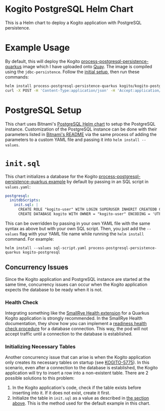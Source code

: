 # Kogito PostgreSQL Helm Chart
This is a Helm chart to deploy a Kogito application with PostgreSQL 
persistence. 

# Example Usage
By default, this will deploy the Kogito [process-postgresql-persistence-quarkus](https://github.com/kiegroup/kogito-examples/tree/stable/process-postgresql-persistence-quarkus) 
image which I have uploaded onto 
[Quay](https://quay.io/repository/kmok/process-postgresql-persistence-quarkus?tab=tags). The 
image is compiled using the `jdbc-persistence`. Follow the [initial setup](../README.md#Usage), then run these commands:
```sh
helm install process-postgresql-persistence-quarkus kogito/kogito-postgresql
curl -X POST -H 'Content-Type:application/json' -H 'Accept:application/json' -d '{"name" : "my fancy deal", "traveller" : { "firstName" : "John", "lastName" : "Doe", "email" : "jon.doe@example.com", "nationality" : "American","address" : { "street" : "main street", "city" : "Boston", "zipCode" : "10005", "country" : "US" }}}' http://$NODE_INTERNAL_IP:32000/deals
```

# PostgreSQL Setup
This chart uses Bitnami's [PostgreSQL Helm chart](https://github.com/bitnami/charts/tree/master/bitnami/postgresql) 
to setup the PostgreSQL instance.
Customization of the PostgreSQL instance can be done 
with their parameters listed in [Bitnami's README](https://github.com/bitnami/charts/tree/master/bitnami/postgresql#parameters) 
via the same process of adding the parameters to a custom 
YAML file and passing it into `helm install --values`.

# `init.sql`
This chart initializes a database for the Kogito [process-postgresql-persistence-quarkus 
example](https://github.com/kiegroup/kogito-examples/tree/stable/process-postgresql-persistence-quarkus) by 
default
by passing in an SQL script in `values.yaml`:
```yaml
postgresql:
  initdbScripts:
    init.sql: |
      CREATE ROLE "kogito-user" WITH LOGIN SUPERUSER INHERIT CREATEDB CREATEROLE NOREPLICATION ENCRYPTED PASSWORD 'md54adb613a8ffdd707e032c918d791e2e5';
      CREATE DATABASE kogito WITH OWNER = "kogito-user" ENCODING = 'UTF8' LC_COLLATE = 'en_US.UTF-8' LC_CTYPE = 'en_US.UTF-8' TABLESPACE = pg_default CONNECTION LIMIT = -1;
```
This can be overridden by passing in your own YAML file with 
the same syntax as above but with your own SQL script. Then, 
you just add the `--values` flag with your YAML file name while running the `helm install` command. 
For example:
```
helm install --values sql-script.yaml process-postgresql-persistence-quarkus kogito-postgresql
```

## Concurrency Issues
Since the Kogito application and PostgreSQL instance are 
started at the same time, concurrency issues can occur when 
the Kogito application expects the database to be ready when 
it is not.

### Health Check
Integrating something like the [SmallRye 
Health extension](https://quarkus.io/guides/smallrye-health) 
for a Quarkus Kogito application is strongly recommended. In 
the SmallRye Health documentation, they show how you can 
implement a [readiness health check 
procedure](https://quarkus.io/guides/smallrye-health#adding-a-readiness-health-check-procedure) 
for a database connection. This way, the pod will not accept 
traffic until a connection to the database is established.

### Initializing Necessary Tables
Another concurrency issue that can arise is when the Kogito 
application only creates its necessary tables on startup 
(see [KOGITO-5775](https://issues.redhat.com/browse/KOGITO-5775)). 
In this scenario, even after a connection to the database is established, 
the Kogito application will try to insert a row into a 
non-existent table. There are 2 possible solutions to this 
problem:
1. In the Kogito application's code, check if the table 
exists before inserting into it. If it does not exist, 
create it first.
2. Initialize the table in `init.sql` as a value as 
described in [the section above](#init.sql). This is the 
method used for the default example in this chart.
